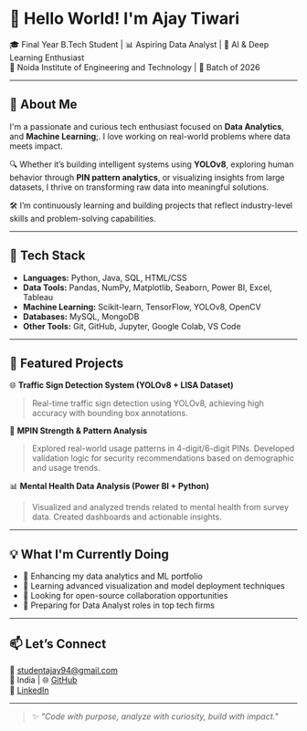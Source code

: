 # 👋 Hello World! I'm Ajay Tiwari

🎓 Final Year B.Tech Student | 📊 Aspiring Data Analyst | 🧠 AI & Deep Learning Enthusiast  
📍 Noida Institute of Engineering and Technology | 📅 Batch of 2026  

---

## 🚀 About Me

I'm a passionate and curious tech enthusiast focused on **Data Analytics**, and **Machine Learning**;. I love working on real-world problems where data meets impact.

🔍 Whether it’s building intelligent systems using **YOLOv8**, exploring human behavior through **PIN pattern analytics**, or visualizing insights from large datasets, I thrive on transforming raw data into meaningful solutions.

🛠 I’m continuously learning and building projects that reflect industry-level skills and problem-solving capabilities.

---

## 🧰 Tech Stack

- **Languages:** Python, Java, SQL, HTML/CSS
- **Data Tools:** Pandas, NumPy, Matplotlib, Seaborn, Power BI, Excel, Tableau
- **Machine Learning:** Scikit-learn, TensorFlow, YOLOv8, OpenCV
- **Databases:** MySQL, MongoDB
- **Other Tools:** Git, GitHub, Jupyter, Google Colab, VS Code

---

## 📌 Featured Projects

🌐 **Traffic Sign Detection System (YOLOv8 + LISA Dataset)**  
> Real-time traffic sign detection using YOLOv8, achieving high accuracy with bounding box annotations.

🔐 **MPIN Strength & Pattern Analysis**  
> Explored real-world usage patterns in 4-digit/6-digit PINs. Developed validation logic for security recommendations based on demographic and usage trends.

📊 **Mental Health Data Analysis (Power BI + Python)**  
> Visualized and analyzed trends related to mental health from survey data. Created dashboards and actionable insights.

---

## 💡 What I'm Currently Doing

- 🔭 Enhancing my data analytics and ML portfolio
- 📖 Learning advanced visualization and model deployment techniques
- 🤝 Looking for open-source collaboration opportunities
- 💼 Preparing for Data Analyst roles in top tech firms

---

## 📫 Let’s Connect

📧 studentajay94@gmail.com  
📍 India | 🌐 [GitHub](https://github.com/AjayTiwari94)  
💼 [LinkedIn](https://www.linkedin.com/in/ajay-tiwari-849725284)  

---

> ✨ _"Code with purpose, analyze with curiosity, build with impact."_  

